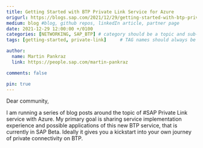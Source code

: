 ```yaml
---
title: Getting Started with BTP Private Link Service for Azure
origurl: https://blogs.sap.com/2021/12/29/getting-started-with-btp-private-link-service-for-azure/
medium: blog #blog, github repos, linkedIn article, partner page
date: 2021-12-29 12:00:00 +/0100
categories: [NETWORKING, SAP_BTP] # category should be a topic and sub-category primary product
tags: [getting-started, private-link]     # TAG names should always be lowercase

author:
  name: Martin Pankraz
  link: https://people.sap.com/martin-pankraz

comments: false

pin: true
---
```


Dear community,

I am running a series of blog posts around the topic of #SAP Private Link service with Azure. My primary goal is sharing service implementation experience and possible applications of this new BTP service, that is currently in SAP Beta. Ideally it gives you a kickstart into your own journey of private connectivity on BTP.
